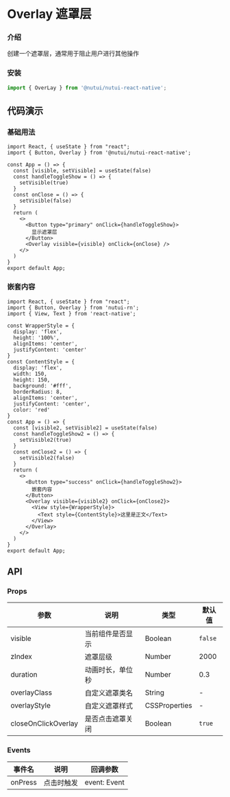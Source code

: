 # Overlay 遮罩层

### 介绍

创建一个遮罩层，通常用于阻止用户进行其他操作

### 安装

```ts
import { OverLay } from '@nutui/nutui-react-native';
```

## 代码演示

### 基础用法

```SnackPlayer name=Overlay
import React, { useState } from "react";
import { Button, Overlay } from '@nutui/nutui-react-native';

const App = () => {
  const [visible, setVisible] = useState(false)
  const handleToggleShow = () => {
    setVisible(true)
  }
  const onClose = () => {
    setVisible(false)
  }
  return (
    <>
      <Button type="primary" onClick={handleToggleShow}>
        显示遮罩层
      </Button>
      <Overlay visible={visible} onClick={onClose} />
    </>
  )
}
export default App;
```

### 嵌套内容

```SnackPlayer name=Overlay
import React, { useState } from "react";
import { Button, Overlay } from 'nutui-rn';
import { View, Text } from 'react-native';

const WrapperStyle = {
  display: 'flex',
  height: '100%',
  alignItems: 'center',
  justifyContent: 'center'
}
const ContentStyle = {
  display: 'flex',
  width: 150,
  height: 150,
  background: '#fff',
  borderRadius: 8,
  alignItems: 'center',
  justifyContent: 'center',
  color: 'red'
}
const App = () => {
  const [visible2, setVisible2] = useState(false)
  const handleToggleShow2 = () => {
    setVisible2(true)
  }
  const onClose2 = () => {
    setVisible2(false)
  }
  return (
    <>
      <Button type="success" onClick={handleToggleShow2}>
        嵌套内容
      </Button>
      <Overlay visible={visible2} onClick={onClose2}>
        <View style={WrapperStyle}>
          <Text style={ContentStyle}>这里是正文</Text>
        </View>
      </Overlay>
    </>
  )
}
export default App;
```

## API

### Props

| 参数                | 说明             | 类型          | 默认值  |
| ------------------- | ---------------- | ------------- | ------- |
| visible             | 当前组件是否显示 | Boolean       | `false` |
| zIndex              | 遮罩层级         | Number        | 2000    |
| duration            | 动画时长，单位秒 | Number        | 0.3     |
| overlayClass        | 自定义遮罩类名   | String        | -       |
| overlayStyle        | 自定义遮罩样式   | CSSProperties | -       |
| closeOnClickOverlay | 是否点击遮罩关闭 | Boolean       | `true`  |

### Events

| 事件名  | 说明       | 回调参数     |
| ------- | ---------- | ------------ |
| onPress | 点击时触发 | event: Event |
